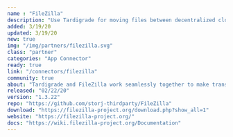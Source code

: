 ```yaml
---
name : "FileZilla"
description: "Use Tardigrade for moving files between decentralized cloud storage"
added: 3/19/20
updated: 3/19/20
new: true
img: "/img/partners/filezilla.svg"
class: "partner"
categories: "App Connector"
ready: true
link: "/connectors/filezilla"
community: true
about: "Tardigrade and FileZilla work seamlessly together to make transferring files simple and secure with default end-to-end encryption. FileZillla is a cross-platform graphical FTP, SFTP, and FTPS file management and transfer tool that can easily be used to store and move files onto Tardigrade. Tardigrade has Nodes across the globe, making retrieving your files simple and fast with zone free performance."
released: "02/22/20"
version: "1.3.22"
repo: "https://github.com/storj-thirdparty/FileZilla"
download: "https://filezilla-project.org/download.php?show_all=1"
website: "https://filezilla-project.org/"
docs: "https://wiki.filezilla-project.org/Documentation"
---
```

